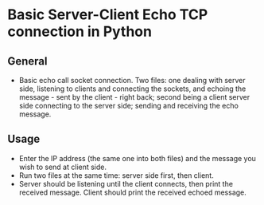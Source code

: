 # Basic Server-Client Echo TCP connection in Python

## General

 - Basic echo call socket connection. Two files: one dealing with server side, listening to clients and connecting the sockets, and echoing the message - sent by the client - right back; second being a client server side connecting to the server side; sending and receiving the echo message.

 ## Usage

- Enter the IP address (the same one into both files) and the message you wish to send at client side.
- Run two files at the same time: server side first, then client. 
- Server should be listening until the client connects, then print the received message. Client should print the received echoed message.
